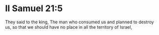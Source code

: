 # II Samuel 21:5

They said to the king, The man who consumed us and planned to destroy us, so that we should have no place in all the territory of Israel,
